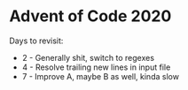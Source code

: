 # Advent of Code 2020

Days to revisit:
 - 2 - Generally shit, switch to regexes
 - 4 - Resolve trailing new lines in input file
 - 7 - Improve A, maybe B as well, kinda slow
